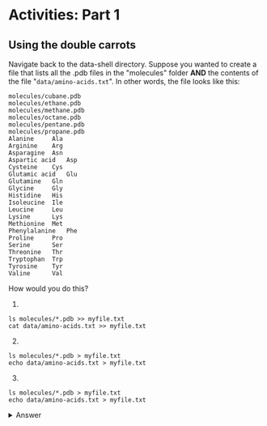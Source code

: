 # Activities: Part 1

## Using the double carrots
Navigate back to the data-shell directory. Suppose you wanted to create a file that lists all the .pdb files in the "molecules" folder **AND** the contents of the file "`data/amino-acids.txt`". In other words, the file looks like this:
```
molecules/cubane.pdb
molecules/ethane.pdb
molecules/methane.pdb
molecules/octane.pdb
molecules/pentane.pdb
molecules/propane.pdb
Alanine		Ala
Arginine	Arg
Asparagine	Asn
Aspartic acid	Asp
Cysteine	Cys
Glutamic acid	Glu
Glutamine	Gln
Glycine		Gly
Histidine	His
Isoleucine	Ile
Leucine		Leu
Lysine		Lys
Methionine	Met
Phenylalanine	Phe
Proline		Pro
Serine		Ser
Threonine	Thr
Tryptophan	Trp
Tyrosine	Tyr
Valine		Val
```

How would you do this?

1)
```
ls molecules/*.pdb >> myfile.txt
cat data/amino-acids.txt >> myfile.txt
```

2)
```
ls molecules/*.pdb > myfile.txt
echo data/amino-acids.txt > myfile.txt
```

3)
```
ls molecules/*.pdb > myfile.txt
echo data/amino-acids.txt > myfile.txt
```

<details>
  <summary>Answer</summary>
  
  Number 1!
  
  Number 2 uses `echo`. This will print out `data/amino-acids.txt` instead of the _contents_ of `data/amino-acids.txt`
  
  Number 3 again uses `echo` where it shouldn't, but there is a second mistake. The `>>` on the second line will write over the contents we put in `myfile.txt` in the previous command.
  
</details>
